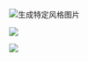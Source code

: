 ![生成特定风格图片](G:\ProgramingSoft\GoogleSoft\生成特定风格图片.png)

![](https://cdn.nlark.com/yuque/0/2025/png/48073730/1746837600023-d4b2192b-ebed-4aab-9430-4906e5e9e5ac.png?x-oss-process=image%2Fformat%2Cwebp)

![](https://cdn.nlark.com/yuque/0/2025/png/48073730/1746837861996-0fbb9bb3-b463-462d-b9de-2da3e2e4a4c6.png?x-oss-process=image%2Fformat%2Cwebp)